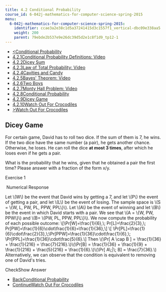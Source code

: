 ```yaml
---
title: 4.2 Conditional Probability
course_id: 6-042j-mathematics-for-computer-science-spring-2015
menu:
  6-042j-mathematics-for-computer-science-spring-2015:
    identifier: ccae3a2e38c1d5a37241415d3c1557f1_vertical-dbc09e338aa5
    weight: 200
    parent: 79ebde2b537e9e26dc39d5d2e1c8f1d9_tp12-1
---
```

*   [<Conditional Probability](/courses/electrical-engineering-and-computer-science/6-042j-mathematics-for-computer-science-spring-2015/probability/tp12-1/vertical-b447cf681095)
*   [4.2.1Conditional Probability Definitions: Video](/courses/electrical-engineering-and-computer-science/6-042j-mathematics-for-computer-science-spring-2015/probability/tp12-1)
*   [4.2.2Dicey Sum](/courses/electrical-engineering-and-computer-science/6-042j-mathematics-for-computer-science-spring-2015/probability/tp12-1/vertical-c84a5906e76d)
*   [4.2.3Law of Total Probability: Video](/courses/electrical-engineering-and-computer-science/6-042j-mathematics-for-computer-science-spring-2015/probability/tp12-1/vertical-4689ff047559)
*   [4.2.4Cavities and Candy](/courses/electrical-engineering-and-computer-science/6-042j-mathematics-for-computer-science-spring-2015/probability/tp12-1/vertical-ca9fdfa21bb0)
*   [4.2.5Bayes' Theorem: Video](/courses/electrical-engineering-and-computer-science/6-042j-mathematics-for-computer-science-spring-2015/probability/tp12-1/vertical-1f097d8a0a33)
*   [4.2.6Two Boys](/courses/electrical-engineering-and-computer-science/6-042j-mathematics-for-computer-science-spring-2015/probability/tp12-1/vertical-1c440a383ad3)
*   [4.2.7Monty Hall Problem: Video](/courses/electrical-engineering-and-computer-science/6-042j-mathematics-for-computer-science-spring-2015/probability/tp12-1/vertical-038350815734)
*   [4.2.8Conditional Probability](/courses/electrical-engineering-and-computer-science/6-042j-mathematics-for-computer-science-spring-2015/probability/tp12-1/vertical-b447cf681095)
*   [4.2.9Dicey Game](/courses/electrical-engineering-and-computer-science/6-042j-mathematics-for-computer-science-spring-2015/probability/tp12-1/vertical-dbc09e338aa5)
*   [4.2.10Watch Out For Crocodiles](/courses/electrical-engineering-and-computer-science/6-042j-mathematics-for-computer-science-spring-2015/probability/tp12-1/vertical-b7574f507526)
*   [\>Watch Out For Crocodiles](/courses/electrical-engineering-and-computer-science/6-042j-mathematics-for-computer-science-spring-2015/probability/tp12-1/vertical-b7574f507526)

Dicey Game
----------

  

For certain game, David has to roll two dice. If the sum of them is 7, he wins. If the two dice have the same number (a pair), he gets another chance. Otherwise, he loses. He can roll the dice **at most 3 times**, after which he loses even if he gets a pair.

What is the probability that he wins, given that he obtained a pair the first time? Please answer with a fraction of the form x/y.

Exercise 1

&nbsp;Numerical Response&nbsp;

Let \\(W\\) be the event that David wins by getting a 7, and let \\(P\\) the event of getting a pair, and let \\(L\\) be the event of losing. The sample space is \\(S = \\{W, L, PW, PL, PPW, PPL\\}\\). Let \\(A\\) be the event of winning and let \\(B\\) be the event in which David starts with a pair. We see that \\(A = \\{W, PW, PPW\\}\\) and \\(B= \\{PW, PL, PPW, PPL\\}\\). We now compute the probability of each possible outcome: \\\[\\Pr\[W\]=\\frac{1}{6},\\; Pr\[L\]=\\frac{2}{3},\\; Pr\[PW\]=\\frac{1}{6}\\cdot\\frac{1}{6}=\\frac{1}{36},\\\] \\\[ \\Pr\[PL\]=\\frac{1}{6}\\cdot\\frac{2}{3},\\;\\Pr\[PPW\]=\\frac{1}{36}\\cdot\\frac{1}{6},\\; \\Pr\[PPL\]=\\frac{1}{36}\\cdot\\frac{5}{6}.\\\] Then \\(\\Pr\[ A \\cap B \] = \\frac{1}{36} + \\frac{1}{216} = \\frac{7}{216}.\\)\\(\\Pr\[B\] = \\frac{1}{36} + \\frac{1}{9} + \\frac{1}{216} + \\frac{5}{216} = \\frac{1}{6}.\\)\\(\\Pr\[ A\\;|\\; B\] = \\frac{7}{36}.\\) Alternatively, we can observe that the condition is equivalent to removing one of David's tries.

CheckShow Answer

*   [BackConditional Probability](/courses/electrical-engineering-and-computer-science/6-042j-mathematics-for-computer-science-spring-2015/probability/tp12-1/vertical-b447cf681095)
*   [ContinueWatch Out For Crocodiles](/courses/electrical-engineering-and-computer-science/6-042j-mathematics-for-computer-science-spring-2015/probability/tp12-1/vertical-b7574f507526)